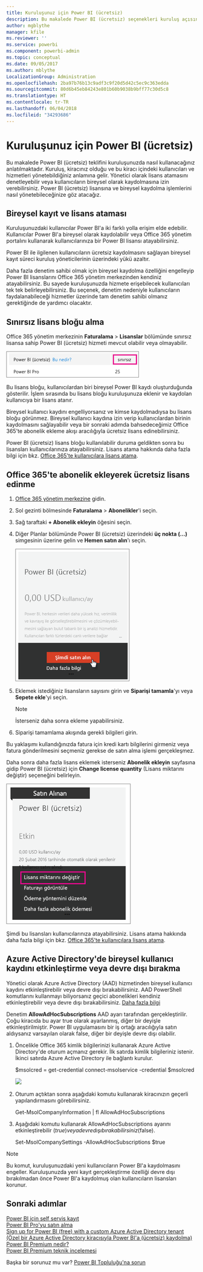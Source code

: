 ```yaml
---
title: Kuruluşunuz için Power BI (ücretsiz)
description: Bu makalede Power BI (ücretsiz) seçenekleri kuruluş açısından ele alınmaktadır. Kiracınızın Yöneticisi sizseniz ücretsiz abonelikleri yönetme seçeneklerini de kullanabilirsiniz.
author: mgblythe
manager: kfile
ms.reviewer: ''
ms.service: powerbi
ms.component: powerbi-admin
ms.topic: conceptual
ms.date: 09/05/2017
ms.author: mblythe
LocalizationGroup: Administration
ms.openlocfilehash: 2ba97b76b13c9adf3c9f20d5d42c5ec9c363edda
ms.sourcegitcommit: 80d6b45eb84243e801b60b9038b9bff77c30d5c8
ms.translationtype: HT
ms.contentlocale: tr-TR
ms.lasthandoff: 06/04/2018
ms.locfileid: "34293686"
---
```

# <a name="power-bi-free-in-your-organization"></a>Kuruluşunuz için Power BI (ücretsiz)
Bu makalede Power BI (ücretsiz) teklifini kuruluşunuzda nasıl kullanacağınız anlatılmaktadır. Kuruluş, kiracınız olduğu ve bu kiracı içindeki kullanıcıları ve hizmetleri yönetebildiğiniz anlamına gelir. Yönetici olarak lisans atamasını denetleyebilir veya kullanıcıların bireysel olarak kaydolmasına izin verebilirsiniz. Power BI (ücretsiz) lisansına ve bireysel kaydolma işlemlerini nasıl yönetebileceğinize göz atacağız.

## <a name="individual-sign-up-versus-license-assignment"></a>Bireysel kayıt ve lisans ataması
Kuruluşunuzdaki kullanıcılar Power BI'a iki farklı yolla erişim elde edebilir. Kullanıcılar Power BI'a bireysel olarak kaydolabilir veya Office 365 yönetim portalını kullanarak kullanıcılarınıza bir Power BI lisansı atayabilirsiniz.

Power BI ile ilgilenen kullanıcıların ücretsiz kaydolmasını sağlayan bireysel kayıt süreci kuruluş yöneticilerinin üzerindeki yükü azaltır.

Daha fazla denetim sahibi olmak için bireysel kaydolma özelliğini engelleyip Power BI lisanslarını Office 365 yönetim merkezinden kendiniz atayabilirsiniz. Bu sayede kuruluşunuzda hizmete erişebilecek kullanıcıları tek tek belirleyebilirsiniz. Bu seçenek, denetim nedeniyle kullanıcıların faydalanabileceği hizmetler üzerinde tam denetim sahibi olmanız gerektiğinde de yardımcı olacaktır.

## <a name="how-to-get-the-unlimited-license-block"></a>Sınırsız lisans bloğu alma
Office 365 yönetim merkezinin **Faturalama** > **Lisanslar** bölümünde sınırsız lisansa sahip Power BI (ücretsiz) hizmeti mevcut olabilir veya olmayabilir.

![](media/service-admin-service-free-in-your-organization/unlimited-licenses.png)

Bu lisans bloğu, kullanıcılardan biri bireysel Power BI kaydı oluşturduğunda gösterilir. İşlem sırasında bu lisans bloğu kuruluşunuza eklenir ve kaydolan kullanıcıya bir lisans atanır.

Bireysel kullanıcı kaydını engelliyorsanız ve kimse kaydolmadıysa bu lisans bloğu görünmez. Bireysel kullanıcı kaydına izin verip kullanıcılardan birinin kaydolmasını sağlayabilir veya bir sonraki adımda bahsedeceğimiz Office 365'te abonelik ekleme akışı aracılığıyla ücretsiz lisans edinebilirsiniz.

Power BI (ücretsiz) lisans bloğu kullanılabilir duruma geldikten sonra bu lisansları kullanıcılarınıza atayabilirsiniz. Lisans atama hakkında daha fazla bilgi için bkz. [Office 365'te kullanıcılara lisans atama](https://support.office.com/article/Assign-or-unassign-licenses-for-Office-365-for-business-997596b5-4173-4627-b915-36abac6786dc).

## <a name="getting-free-licenses-via-add-subscription-within-office-365"></a>Office 365'te abonelik ekleyerek ücretsiz lisans edinme
1. [Office 365 yönetim merkezine](https://portal.office.com/admin/default.aspx) gidin.
2. Sol gezinti bölmesinde **Faturalama** > **Abonelikler**'i seçin.
3. Sağ taraftaki **+ Abonelik ekleyin** öğesini seçin.
4. Diğer Planlar bölümünde Power BI (ücretsiz) üzerindeki **üç nokta (…)** simgesinin üzerine gelin ve **Hemen satın alın**'ı seçin.
   
    ![](media/service-admin-service-free-in-your-organization/buy-powerbi-free.png)
5. Eklemek istediğiniz lisansların sayısını girin ve **Siparişi tamamla**'yı veya **Sepete ekle**'yi seçin.
   
   > [!NOTE]
   > İsterseniz daha sonra ekleme yapabilirsiniz.
   > 
   > 
6. Siparişi tamamlama akışında gerekli bilgileri girin.

Bu yaklaşımı kullandığınızda fatura için kredi kartı bilgilerini girmeniz veya fatura gönderilmesini seçmeniz gerekse de satın alma işlemi gerçekleşmez.

Daha sonra daha fazla lisans eklemek isterseniz **Abonelik ekleyin** sayfasına gidip Power BI (ücretsiz) için **Change license quantity** (Lisans miktarını değiştir) seçeneğini belirleyin.

![](media/service-admin-service-free-in-your-organization/change-license-quantity.png)

Şimdi bu lisansları kullanıcılarınıza atayabilirsiniz. Lisans atama hakkında daha fazla bilgi için bkz. [Office 365'te kullanıcılara lisans atama](https://support.office.com/article/Assign-or-unassign-licenses-for-Office-365-for-business-997596b5-4173-4627-b915-36abac6786dc).

## <a name="enable-or-disable-individual-user-sign-up-in-azure-active-directory"></a>Azure Active Directory'de bireysel kullanıcı kaydını etkinleştirme veya devre dışı bırakma
Yönetici olarak Azure Active Directory (AAD) hizmetinden bireysel kullanıcı kaydını etkinleştirebilir veya devre dışı bırakabilirsiniz. AAD PowerShell komutlarını kullanmayı biliyorsanız geçici abonelikleri kendiniz etkinleştirebilir veya devre dışı bırakabilirsiniz. [Daha fazla bilgi](https://technet.microsoft.com/library/jj151815.aspx)

Denetim **AllowAdHocSubscriptions** AAD ayarı tarafından gerçekleştirilir. Çoğu kiracıda bu ayar true olarak ayarlanmış, diğer bir deyişle etkinleştirilmiştir. Power BI uygulamasını bir iş ortağı aracılığıyla satın aldıysanız varsayılan olarak false, diğer bir deyişle devre dışı olabilir.

1. Öncelikle Office 365 kimlik bilgilerinizi kullanarak Azure Active Directory'de oturum açmanız gerekir. İlk satırda kimlik bilgileriniz istenir. İkinci satırda Azure Active Directory ile bağlantı kurulur.
   
     $msolcred = get-credential   connect-msolservice -credential $msolcred
   
   ![](media/service-admin-service-free-in-your-organization/aad-signin.png)
2. Oturum açtıktan sonra aşağıdaki komutu kullanarak kiracınızın geçerli yapılandırmasını görebilirsiniz.
   
     Get-MsolCompanyInformation | fl AllowAdHocSubscriptions
3. Aşağıdaki komutu kullanarak AllowAdHocSubscriptions ayarını etkinleştirebilir ($true) veya devre dışı bırakabilirsiniz ($false).
   
     Set-MsolCompanySettings -AllowAdHocSubscriptions $true

> [!NOTE]
> Bu komut, kuruluşunuzdaki yeni kullanıcıların Power BI'a kaydolmasını engeller. Kuruluşunuzda yeni kayıt gerçekleştirme özelliği devre dışı bırakılmadan önce Power BI'a kaydolmuş olan kullanıcıların lisansları korunur.
> 
> 

## <a name="next-steps"></a>Sonraki adımlar
[Power BI için self servis kayıt](service-self-service-signup-for-power-bi.md)  
[Power BI Pro'yu satın alma](service-admin-purchasing-power-bi-pro.md)  
[Sign up for Power BI (free) with a custom Azure Active Directory tenant (Özel bir Azure Active Directory kiracısıyla Power BI'a (ücretsiz) kaydolma)](developer/create-an-azure-active-directory-tenant.md)  
[Power BI Premium nedir?](service-premium.md)  
[Power BI Premium teknik incelemesi](https://aka.ms/pbipremiumwhitepaper)  

Başka bir sorunuz mu var? [Power BI Topluluğu'na sorun](http://community.powerbi.com/)

